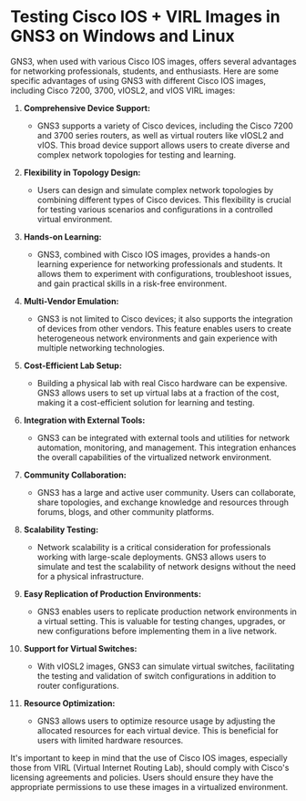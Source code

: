 # Testing Cisco IOS + VIRL Images in GNS3 on Windows and Linux

GNS3, when used with various Cisco IOS images, offers several advantages for networking professionals, students, and enthusiasts. Here are some specific advantages of using GNS3 with different Cisco IOS images, including Cisco 7200, 3700, vIOSL2, and vIOS VIRL images:

1. **Comprehensive Device Support:**

   - GNS3 supports a variety of Cisco devices, including the Cisco 7200 and 3700 series routers, as well as virtual routers like vIOSL2 and vIOS. This broad device support allows users to create diverse and complex network topologies for testing and learning.

2. **Flexibility in Topology Design:**

   - Users can design and simulate complex network topologies by combining different types of Cisco devices. This flexibility is crucial for testing various scenarios and configurations in a controlled virtual environment.

3. **Hands-on Learning:**

   - GNS3, combined with Cisco IOS images, provides a hands-on learning experience for networking professionals and students. It allows them to experiment with configurations, troubleshoot issues, and gain practical skills in a risk-free environment.

4. **Multi-Vendor Emulation:**

   - GNS3 is not limited to Cisco devices; it also supports the integration of devices from other vendors. This feature enables users to create heterogeneous network environments and gain experience with multiple networking technologies.

5. **Cost-Efficient Lab Setup:**

   - Building a physical lab with real Cisco hardware can be expensive. GNS3 allows users to set up virtual labs at a fraction of the cost, making it a cost-efficient solution for learning and testing.

6. **Integration with External Tools:**

   - GNS3 can be integrated with external tools and utilities for network automation, monitoring, and management. This integration enhances the overall capabilities of the virtualized network environment.

7. **Community Collaboration:**

   - GNS3 has a large and active user community. Users can collaborate, share topologies, and exchange knowledge and resources through forums, blogs, and other community platforms.

8. **Scalability Testing:**

   - Network scalability is a critical consideration for professionals working with large-scale deployments. GNS3 allows users to simulate and test the scalability of network designs without the need for a physical infrastructure.

9. **Easy Replication of Production Environments:**

   - GNS3 enables users to replicate production network environments in a virtual setting. This is valuable for testing changes, upgrades, or new configurations before implementing them in a live network.

10. **Support for Virtual Switches:**

    - With vIOSL2 images, GNS3 can simulate virtual switches, facilitating the testing and validation of switch configurations in addition to router configurations.

11. **Resource Optimization:**
    - GNS3 allows users to optimize resource usage by adjusting the allocated resources for each virtual device. This is beneficial for users with limited hardware resources.

It's important to keep in mind that the use of Cisco IOS images, especially those from VIRL (Virtual Internet Routing Lab), should comply with Cisco's licensing agreements and policies. Users should ensure they have the appropriate permissions to use these images in a virtualized environment.

